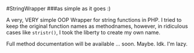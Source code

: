 #StringWrapper
###as simple as it goes :)

A very, VERY simple OOP Wrapper for string functions in PHP. I tried to keep the original function names as methodnames, however, in ridiculous cases like `stristr()`, I took the liberty to create my own name.

Full method documentation will be available ... soon. Maybe. Idk. I'm lazy.
